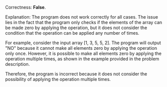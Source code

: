 Correctness: **False**.

Explanation: The program does not work correctly for all cases. The issue lies in the fact that the program only checks if the elements of the array can be made zero by applying the operation, but it does not consider the condition that the operation can be applied any number of times.

For example, consider the input array [1, 3, 5, 5, 2]. The program will output "NO" because it cannot make all elements zero by applying the operation only once. However, it is possible to make all elements zero by applying the operation multiple times, as shown in the example provided in the problem description.

Therefore, the program is incorrect because it does not consider the possibility of applying the operation multiple times.